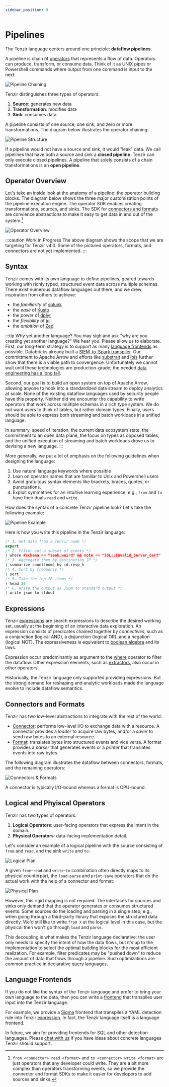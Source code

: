 ```yaml
---
sidebar_position: 0
---
```


# Pipelines

The Tenzir language centers around one principle: **dataflow pipelines**.

A pipeline is chain of [operators](../operators.md) that represents a flow of
data. Operators can produce, transform, or consume data. Think of it as UNIX
pipes or Powershell commands where output from one command is input to the next:

![Pipeline Chaining](pipeline-chaining.excalidraw.svg)

Tenzir distinguishes three types of operators:

1. **Source**: generates new data
2. **Transformation**: modifies data
3. **Sink**: consumes data

A pipeline consists of one source, one sink, and zero or more transformations.
The diagram below illustrates the operator chaining:

![Pipeline Structure](pipeline-structure.excalidraw.svg)

If a pipeline would not have a source and sink, it would "leak" data. We call
pipelines that have both a source and sink a **closed pipeline**. Tenzir can
only execute closed pipelines. A pipeline that solely consists of a chain
transformations is an **open pipeline**.

## Operator Overview

Let's take an inside look at the anatomy of a pipeline: the operator building
blocks. The diagram below shows the three major customization points of the
pipeline execution engine. The operator SDK enables creating transformations,
sources, and sinks. The SDK for [connectors and
formats](#connectors-and-formats) are convience abstractions to make it easy to
get data in and out of the system.[^1]

[^1]: `from <connector> read <format>` and `to <connector> write <format>` are
      just operators that any developer could write. They are a bit more complex
      than operators transforming events, so we provide the connector and format
      SDKs to make it easier for developers to add sources and sinks.

![Operator Overview](operator-overview.excalidraw.svg)

:::caution Work in Progress
The above diagram shows the scope that we are targeting for Tenzir v4.0. Some of
the pictured operators, formats, and connectors are not yet implemented.
:::

## Syntax

Tenzir comes with its own language to define pipelines, geared towards working
with richly typed, structured event data across multiple schemas. There exist
numerous dataflow languages out there, and we drew inspiration from others to
achieve:

- the *familiarity* of [splunk](https://splunk.com)
- the *ease* of [Kusto](https://github.com/microsoft/Kusto-Query-Language)
- the *power* of [dplyr](https://dplyr.tidyverse.org/)
- the *flexibility* of [jq](https://stedolan.github.io/jq/)
- the *ambition* of [Zed](https://zed.brimdata.io/)

:::tip Why yet another language?
You may sigh and ask "why are you creating yet another language?" We hear you.
Please allow us to elaborate. First, our long-term strategy is to support as
many [language frontends](#language-frontends) as possible. Databricks already
built a [SIEM-to-Spark
transpiler](https://github.com/databrickslabs/transpiler). Our committment to
Apache Arrow and efforts like [substrait](https://substrait.io/) and
[ibis](https://ibis-project.org/) further show that there is a viable path to
convergence. Unfortunately we cannot wait until these technologies are
production-grade; the needed [data engineering has a long
tail](/blog/parquet-and-feather-data-engineering-woes).

Second, our goal is to build an open system on top of Apache Arrow, allowing
anyone to hook into a standardized data stream to deploy analytics at scale.
None of the existing dataflow languages used by security people have this
property. Neither did we encounter the capability to write operators that work
across multiple schemas in a rich type system. We do not want users to think of
tables, but rather domain types. Finally, users should be able to express both
streaming and batch workloads in a unified language.

In summary, speed of iteration, the current data ecosystem state, the
commitment to an open data plane, the focus on types as opposed tables, and the
unified execution of streaming and batch workloads drove us to devising a new
language.
:::

More generally, we put a lot of emphasis on the following guidelines when
designing the language:

1. Use natural language keywords where possible
2. Lean on operator names that are familiar to Unix and Powershell users
3. Avoid gratuitous syntax elements like brackets, braces, quotes, or
   punctuations.
4. Exploit symmetries for an intuitive learning experience, e.g., `from` and
   `to` have their duals `read` and `write`.

How does the syntax of a concrete Tenzir pipeline look? Let's take the following
example:

![Pipeline Example](pipeline-example.excalidraw.svg)

Here is how you write this pipeline in the Tenzir language:

```cpp
/* 1. Get data from a Tenzir node */
export
/* 2. Filter out a subset of events */
| where #schema == "zeek.weird" && note == "SSL::Invalid_Server_Cert"
/* 3. Aggregate them by destination IP */
| summarize count(num) by id.resp_h
/* 4. Sort by frequency */
| sort
/* 5. Take the top-20 items */
| head 20
/* 6. Write the output as JSON to standard output */
| write json to stdout
```

## Expressions

Tenzir [expressions](expressions) are search expressions to describe the desired
working set, usually at the beginning of an interactive data exploration. An
expression consists of predicates chained together by *connectives*, such as a
conjunction (logical AND), a disjunction (logical OR), and a negation (logical
NOT). The expressiveness is equivalent to [boolean
algebra](https://en.wikipedia.org/wiki/Boolean_algebra) and its laws.

Expression occur predominantly as argument to the
[where](../operators/transformations/where.md) operator to filter the dataflow.
Other expression elements, such as [extractors](expressions#extractors), also
occur in other operators.

Historically, the Tenzir language only supported providing expressions. But the
strong demand for reshaping and analytic workloads made the language evolve to
include dataflow semantics.

## Connectors and Formats

Tenzir has two low-level abstractions to integrate with the rest of the world:

- [Connector](connectors.md): performs low-level I/O to exchange data with a
  resource. A connector provides a *loader* to acquire raw bytes, and/or a
  *saver* to send raw bytes to an external resource.
- [Format](formats.md): translates bytes into structured events and vice versa.
  A format provides a *parser* that generates events or a *printer* that
  translates events into raw bytes.

The following diagram illustrates the dataflow between connectors, formats, and
the remaining operators:

![Connectors & Formats](connector-format.excalidraw.svg)

A connector is typically I/O-bound whereas a format is CPU-bound.

## Logical and Phyiscal Operators

Tenzir has two types of operators:

1. **Logical Operators**: user-facing operators that express the intent in the
   domain.
2. **Physical Operators**: data-facing implementation detail.

Let's consider an example of a logical pipeline with the source consisting of
`from` and `read`, and the sink `write` and `to`:

![Logical Plan](operator-logical.excalidraw.svg)

A given `from`-`read` and `write`-`to` combination often directly maps to its
physical counterpart, the `load`-`parse` and `print`-`save` operators that do
the actual work with the help of a connector and format:

![Physical Plan](operator-physical.excalidraw.svg)

However, this rigid mapping is not required. The interfaces for sources and
sinks only demand that the operator generates or consumes structured events.
Some sources do the loading and parsing in a single step, e.g., when going
through a third-party library that exposes the structured data directly. We'd
still like to write `from X` at the logical level in this case, but the physical
then won't go through `load` and `parse`.

This decoupling is what makes the Tenzir language declarative: the user only
needs to specify the intent of how the data flows, but it's up to the
implementation to select the optimal building blocks for the most efficient
realization. For example, filter predicates may be "pushed down" to reduce the
amount of data that flows through a pipeline. Such optimizations are common
practice in declarative query languages.

## Language Frontends

If you do not like the syntax of the Tenzir language and prefer to bring your
own language to the data, then you can write a [frontend](frontends) that
transpiles user input into the Tenzir language.

For example, we provide a [Sigma](frontends/sigma) frontend that transpiles a
YAML detection rule into Tenzir [expression](expressions). In fact, the Tenzir
language itself is a language frontend.

In future, we aim for providing frontends for SQL and other detection languages.
Please [chat with us](/discord) if you have ideas about concrete languages
Tenzir should support.
